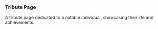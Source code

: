 ### Tribute Page
A tribute page dedicated to a notable individual, showcasing their life and achievements.

